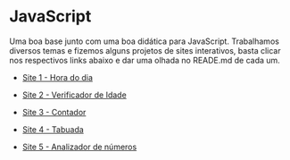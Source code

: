 # JavaScript 

<p> 
  Uma boa base junto com uma boa didática para JavaScript. Trabalhamos diversos temas e fizemos alguns projetos de sites interativos, basta clicar nos respectivos links abaixo e dar uma olhada no READE.md de cada um.
</p>

+ [Site 1 - Hora do dia](https://github.com/franssa01/Cursos/tree/main/Curso%20em%20V%C3%ADdeo/Java%20Script/SITE/SITE/Site%201%20Hora%20do%20dia)

+ [Site 2 - Verificador de Idade](https://github.com/franssa01/Cursos/tree/main/Curso%20em%20V%C3%ADdeo/Java%20Script/SITE/SITE/Site%202%20Verificador%20de%20idade)

+ [Site 3 - Contador](https://github.com/franssa01/Cursos/tree/main/Curso%20em%20V%C3%ADdeo/Java%20Script/SITE/SITE/Site%203%20Contador)

+ [Site 4 - Tabuada](https://github.com/franssa01/Cursos/tree/main/Curso%20em%20V%C3%ADdeo/Java%20Script/SITE/SITE/Site%204%20Tabuada)

+ [Site 5 - Analizador de números](https://github.com/franssa01/Cursos/tree/main/Curso%20em%20V%C3%ADdeo/Java%20Script/SITE/SITE/Site%205%20Analizador%20de%20n%C3%BAmeros)


